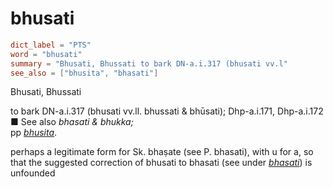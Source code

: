 # bhusati

``` toml
dict_label = "PTS"
word = "bhusati"
summary = "Bhusati, Bhussati to bark DN-a.i.317 (bhusati vv.l"
see_also = ["bhusita", "bhasati"]
```

Bhusati, Bhussati

to bark DN\-a.i.317 (bhusati vv.ll. bhussati & bhūsati); Dhp\-a.i.171, Dhp\-a.i.172  
■ See also *bhasati & bhukka;*  
pp *[bhusita](bhusita.md)*.

perhaps a legitimate form for Sk. bhaṣate (see P. bhasati), with u for a, so that the suggested correction of bhusati to bhasati (see under *[bhasati](bhasati.md)*) is unfounded

